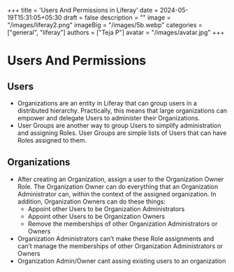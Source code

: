 +++
title = 'Users And Permissions in Liferay'
date = 2024-05-19T15:31:05+05:30
draft = false
description = ""
image = "/images/liferay2.png"
imageBig = "/images/5b.webp"
categories = ["general", "liferay"]
authors = ["Teja P"]
avatar = "/images/avatar.jpg"
+++

# Users And Permissions

## Users

* Organizations are an entity in Liferay that can group users in a distributed hierarchy. Practically, this means that large organizations can empower and delegate Users to administer their Organizations.
* User Groups are another way to group Users to simplify administration and assigning Roles. User Groups are simple lists of Users that can have Roles assigned to them.


## Organizations

* After creating an Organization, assign a user to the Organization Owner Role. The Organization Owner can do everything that an Organization Administrator can, within the context of the assigned organization. In addition, Organization Owners can do these things:
  * Appoint other Users to be Organization Administrators
  * Appoint other Users to be Organization Owners
  * Remove the memberships of other Organization Administrators or Owners
* Organization Administrators can’t make these Role assignments and can’t manage the memberships of other Organization Administrators or Owners
* Organization Admin/Owner cant assing existing users to an organization
